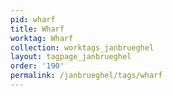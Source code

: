 ```yaml
---
pid: wharf
title: Wharf
worktag: Wharf
collection: worktags_janbrueghel
layout: tagpage_janbrueghel
order: '190'
permalink: /janbrueghel/tags/wharf
---
```

